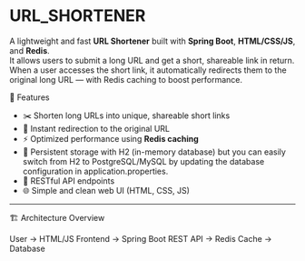 # URL_SHORTENER

A lightweight and fast **URL Shortener** built with **Spring Boot**, **HTML/CSS/JS**, and **Redis**.  
It allows users to submit a long URL and get a short, shareable link in return.
When a user accesses the short link, it automatically redirects them to the original long URL — with Redis caching to boost performance.

🚀 Features

- ✂️ Shorten long URLs into unique, shareable short links  
- 🔁 Instant redirection to the original URL  
- ⚡ Optimized performance using **Redis caching**  
- 💾 Persistent storage with H2 (in-memory database) but you can easily switch from H2 to PostgreSQL/MySQL by updating the database configuration in application.properties.  
- 🧾 RESTful API endpoints  
- 🌐 Simple and clean web UI (HTML, CSS, JS)
---

🏗️ Architecture Overview

User → HTML/JS Frontend → Spring Boot REST API → Redis Cache → Database
